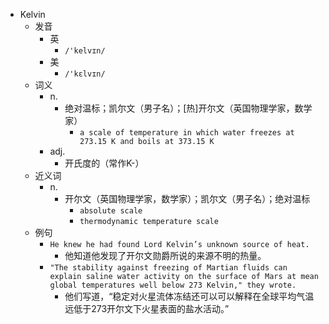 - Kelvin
  - 发音
    - 英
      - `/'kelvɪn/`
    - 美
      - `/'kɛlvɪn/`
  - 词义
    - n.
      - 绝对温标；凯尔文（男子名）；[热]开尔文（英国物理学家，数学家）
        - `a scale of temperature in which water freezes at 273.15 K and boils at 373.15 K`
    - adj.
      - 开氏度的（常作K-）
  - 近义词
    - n.
      - 开尔文（英国物理学家，数学家）；凯尔文（男子名）；绝对温标
        - `absolute scale`
        - `thermodynamic temperature scale`
  - 例句
    - `He knew he had found Lord Kelvin’s unknown source of heat.`
      - 他知道他发现了开尔文勋爵所说的来源不明的热量。
    - `"The stability against freezing of Martian fluids can explain saline water activity on the surface of Mars at mean global temperatures well below 273 Kelvin," they wrote.`
      - 他们写道，“稳定对火星流体冻结还可以可以解释在全球平均气温远低于273开尔文下火星表面的盐水活动。”


